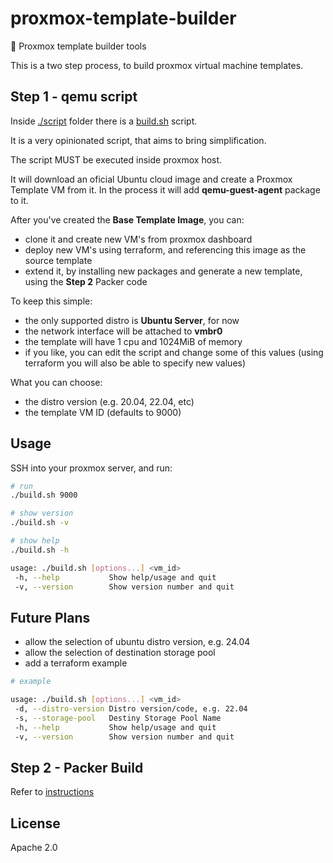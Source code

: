 # proxmox-template-builder

:rocket: Proxmox template builder tools

This is a two step process, to build proxmox virtual machine templates.

## Step 1 - qemu script

Inside [./script](./script/) folder there is a [build.sh](./script/build.sh) script.

It is a very opinionated script, that aims to bring simplification.

The script MUST be executed inside proxmox host.

It will download an oficial Ubuntu cloud image and create a Proxmox Template VM from it. In the process it will add **qemu-guest-agent** package to it.

After you've created the **Base Template Image**, you can:

- clone it and create new VM's from proxmox dashboard
- deploy new VM's using terraform, and referencing this image as the source template
- extend it, by installing new packages and generate a new template, using the **Step 2** Packer code

To keep this simple:

- the only supported distro is **Ubuntu Server**, for now
- the network interface will be attached to **vmbr0**
- the template will have 1 cpu and 1024MiB of memory
- if you like, you can edit the script and change some of this values (using terraform you will also be able to specify new values)

What you can choose:

- the distro version (e.g. 20.04, 22.04, etc)
- the template VM ID (defaults to 9000)

## Usage

SSH into your proxmox server, and run:

```sh
# run
./build.sh 9000

# show version
./build.sh -v

# show help
./build.sh -h

usage: ./build.sh [options...] <vm_id>
 -h, --help           Show help/usage and quit
 -v, --version        Show version number and quit
```

## Future Plans

- allow the selection of ubuntu distro version, e.g. 24.04
- allow the selection of destination storage pool
- add a terraform example

```sh
# example

usage: ./build.sh [options...] <vm_id>
 -d, --distro-version Distro version/code, e.g. 22.04
 -s, --storage-pool   Destiny Storage Pool Name
 -h, --help           Show help/usage and quit
 -v, --version        Show version number and quit
```

## Step 2 - Packer Build

Refer to [instructions](./packer/README.md)

## License

Apache 2.0

